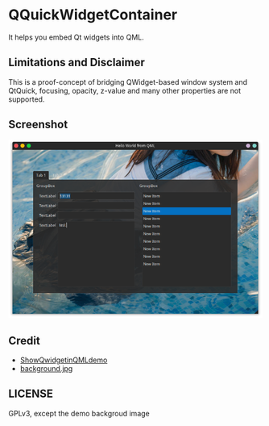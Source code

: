 # QQuickWidgetContainer

It helps you embed Qt widgets into QML.

## Limitations and Disclaimer

This is a proof-concept of bridging QWidget-based window system and QtQuick, focusing, opacity, z-value and many
other properties are not supported.

## Screenshot

![](screenshots/main.png)

## Credit

- [ShowQwidgetinQMLdemo](https://github.com/CLP0037/qml_test/blob/master/testQwidgetinQML/ShowQwidgetinQMLdemo/main.cpp#L85)
- [background.jpg](https://twitter.com/Rakukoooo/status/1216554722183852037)

## LICENSE

GPLv3, except the demo backgroud image
